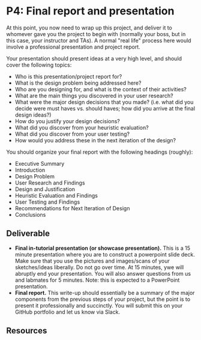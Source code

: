# P4: Final report and presentation

At this point, you now need to wrap up this project, and deliver it to whomever gave you the project to begin with (normally your boss, but in this case, your instructor and TAs). A normal "real life" process here would involve a professional presentation and project report.

Your presentation should present ideas at a very high level, and should cover the following topics:
- Who is this presentation/project report for?
- What is the design problem being addressed here?
- Who are you designing for, and what is the context of their activities?
- What are the main things you discovered in your user research?
- What were the major design decisions that you made? (i.e. what did you decide were must haves vs. should haves; how did you arrive at the final design ideas?)
- How do you justify your design decisions?
- What did you discover from your heuristic evaluation?
- What did you discover from your user testing?
- How would you address these in the next iteration of the design?

You should organize your final report with the following headings (roughly):
- Executive Summary
- Introduction
- Design Problem
- User Research and Findings
- Design and Justification
- Heuristic Evaluation and Findings
- User Testing and Findings
- Recommendations for Next Iteration of Design
- Conclusions

## Deliverable
- **Final in-tutorial presentation (or showcase presentation).** This is a 15 minute presentation where you are to construct a powerpoint slide deck. Make sure that you use the pictures and images/scans of your sketches/ideas liberally. Do not go over time. At 15 minutes, ywe will abruptly end your presentation. You will also answer questions from us and labmates for 5 minutes. Note: this is expected to a PowerPoint presentation.
- **Final report.** This write-up should essentially be a summary of the major components from the previous steps of your project, but the point is to present it professionally and succinctly. You will submit this on your GitHub portfolio and let us know via Slack.


## Resources
